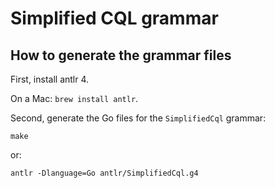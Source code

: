 # Simplified CQL grammar

## How to generate the grammar files

First, install antlr 4.

On a Mac: `brew install antlr`.

Second, generate the Go files for the `SimplifiedCql` grammar:

    make

or:

    antlr -Dlanguage=Go antlr/SimplifiedCql.g4